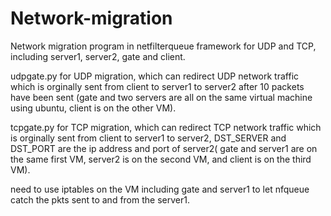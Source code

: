 # Network-migration
Network migration program in netfilterqueue framework for UDP and TCP, including server1, server2, gate and client. 

udpgate.py for UDP migration, which can redirect UDP network traffic which is orginally sent from client to server1 to server2 after 10 packets have been sent (gate and two servers are all on the same virtual machine using ubuntu, client is on the other VM).
 
tcpgate.py for TCP migration,  which can redirect TCP network traffic which is orginally sent from client to server1 to server2, DST_SERVER and DST_PORT are the ip address and port of server2( gate and server1 are on the same first VM, server2 is on the second VM, and client is on the third VM).

need to use iptables on the VM including gate and server1 to let nfqueue catch the pkts sent to and from the server1.
